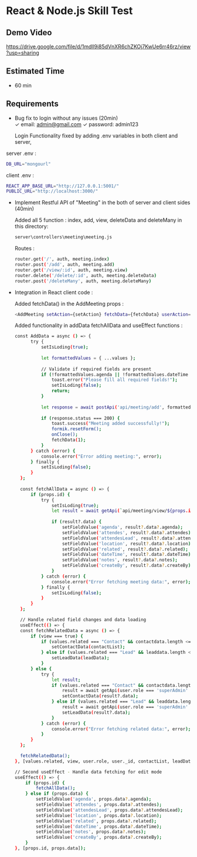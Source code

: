 # React & Node.js Skill Test

## Demo Video

https://drive.google.com/file/d/1mdll9i85dVnXR6chZKOj7KwUe6rr46rz/view?usp=sharing

## Estimated Time

- 60 min

## Requirements

- Bug fix to login without any issues (20min) <br/>
  ✓ email: admin@gmail.com  ✓ password: admin123

  Login Functionality fixed by adding .env variables in both client and server, 

server .env : 

```bash
DB_URL="mongourl"
```

client .env : 

```bash
REACT_APP_BASE_URL="http://127.0.0.1:5001/"
PUBLIC_URL="http://localhost:3000/"
```


- Implement Restful API of "Meeting" in the both of server and client sides (40min)<br/>

  Added all 5 function : index, add, view, deleteData and deleteMany in this directory: 

  ```bash
  server\controllers\meeting\meeting.js
  ```

  Routes :
  
  ```bash
  router.get('/', auth, meeting.index)
  router.post('/add', auth, meeting.add)
  router.get('/view/:id', auth, meeting.view)
  router.delete('/delete/:id', auth, meeting.deleteData)
  router.post('/deleteMany', auth, meeting.deleteMany)
  ```

- Integration in React client code : 

  Added fetchData() in the AddMeeting props :
  
   ```bash
   <AddMeeting setAction={setAction} fetchData={fetchData} userAction={userAction} isOpen={isOpen} onClose={onClose} />
  ```

   Added functionality in addData fetchAllData and useEffect functions : 

  ```bash
  const AddData = async () => {
        try {
            setIsLoding(true);
    
            let formattedValues = { ...values };
    
            // Validate if required fields are present
            if (!formattedValues.agenda || !formattedValues.dateTime || !formattedValues.related) {
                toast.error("Please fill all required fields!");
                setIsLoding(false);
                return;
            }
    
            let response = await postApi('api/meeting/add', formattedValues);
    
            if (response.status === 200) {
                toast.success("Meeting added successfully!");
                formik.resetForm();
                onClose();
                fetchData(1);
            }
        } catch (error) {
            console.error("Error adding meeting:", error);
        } finally {
            setIsLoding(false);
        }
    };
    
    const fetchAllData = async () => {
        if (props.id) {
            try {
                setIsLoding(true);
                let result = await getApi(`api/meeting/view/${props.id}`);
    
                if (result?.data) {
                    setFieldValue('agenda', result?.data?.agenda);
                    setFieldValue('attendes', result?.data?.attendes);
                    setFieldValue('attendesLead', result?.data?.attendesLead);
                    setFieldValue('location', result?.data?.location);
                    setFieldValue('related', result?.data?.related);
                    setFieldValue('dateTime', result?.data?.dateTime);
                    setFieldValue('notes', result?.data?.notes);
                    setFieldValue('createBy', result?.data?.createBy);
                }
            } catch (error) {
                console.error("Error fetching meeting data:", error);
            } finally {
                setIsLoding(false);
            }
        }
    };

    // Handle related field changes and data loading
    useEffect(() => {
    const fetchRelatedData = async () => {
        if (view === true) {
            if (values.related === "Contact" && contactdata.length <= 0) {
                setContactData(contactList);
            } else if (values.related === "Lead" && leaddata.length <= 0) {
                setLeadData(leadData);
            }
        } else {
            try {
                let result;
                if (values.related === "Contact" && contactdata.length <= 0) {
                    result = await getApi(user.role === 'superAdmin' ? 'api/contact/' : `api/contact/?createBy=${user._id}`);
                    setContactData(result?.data);
                } else if (values.related === "Lead" && leaddata.length <= 0) {
                    result = await getApi(user.role === 'superAdmin' ? 'api/lead/' : `api/lead/?createBy=${user._id}`);
                    setLeadData(result?.data);
                }
            } catch (error) {
                console.error("Error fetching related data:", error);
            }
        }
    };

    fetchRelatedData();
  }, [values.related, view, user.role, user._id, contactList, leadData]);

  // Second useEffect - Handle data fetching for edit mode
  useEffect(() => {
      if (props.id) {
          fetchAllData();
      } else if (props.data) {
          setFieldValue('agenda', props.data?.agenda);
          setFieldValue('attendes', props.data?.attendes);
          setFieldValue('attendesLead', props.data?.attendesLead);
          setFieldValue('location', props.data?.location);
          setFieldValue('related', props.data?.related);
          setFieldValue('dateTime', props.data?.dateTime);
          setFieldValue('notes', props.data?.notes);
          setFieldValue('createBy', props.data?.createBy);
      }
  }, [props.id, props.data]);
  ```
    
